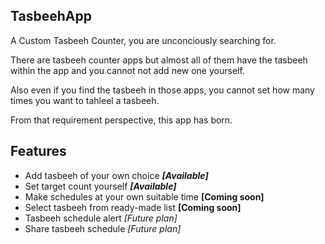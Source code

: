 ## TasbeehApp
A Custom Tasbeeh Counter, you are unconciously searching for.

There are tasbeeh counter apps but almost all of them have the tasbeeh within the app and you cannot not add new one yourself.

Also even if you find the tasbeeh in those apps, you cannot set how many times you want to tahleel a tasbeeh.

From that requirement perspective, this app has born.

## Features

- Add tasbeeh of your own choice ***[Available]***
- Set target count yourself ***[Available]***
- Make schedules at your own suitable time **[Coming soon]**
- Select tasbeeh from ready-made list **[Coming soon]**
- Tasbeeh schedule alert *[Future plan]*
- Share tasbeeh schedule *[Future plan]*
